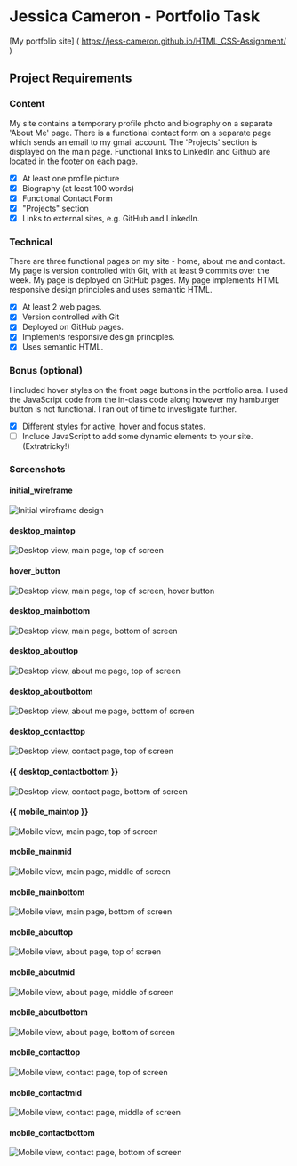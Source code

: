 # Jessica Cameron - Portfolio Task

[My portfolio site] ( https://jess-cameron.github.io/HTML_CSS-Assignment/ )

## Project Requirements

### Content
My site contains a temporary profile photo and biography on a separate 'About Me' page. There is a functional contact form on a separate page which sends an email to my gmail account. The 'Projects' section is displayed on the main page. Functional links to LinkedIn and Github are located in the footer on each page.
- [x] At least one profile picture
- [x] Biography (at least 100 words)
- [x] Functional Contact Form
- [x] "Projects" section
- [x] Links to external sites, e.g. GitHub and LinkedIn.

### Technical
There are three functional pages on my site - home, about me and contact. My page is version controlled with Git, with at least 9 commits over the week. My page is deployed on GitHub pages. My page implements HTML responsive design principles and uses semantic HTML.
- [x] At least 2 web pages.
- [x] Version controlled with Git
- [x] Deployed on GitHub pages.
- [x] Implements responsive design principles.
- [x] Uses semantic HTML.

### Bonus (optional)
I included hover styles on the front page buttons in the portfolio area. I used the JavaScript code from the in-class code along however my hamburger button is not functional. I ran out of time to investigate further.
- [x] Different styles for active, hover and focus states.
- [ ] Include JavaScript to add some dynamic elements to your site. (Extratricky!)

### Screenshots

#### initial_wireframe

![Initial wireframe design ](screenshots/initial_wireframe.png )

#### desktop_maintop

![Desktop view, main page, top of screen](screenshots/desktop_maintop.png )

#### hover_button

![Desktop view, main page, top of screen, hover button](screenshots/hover_button.png)

#### desktop_mainbottom

![Desktop view, main page, bottom of screen](screenshots/desktop_mainbottom.png)

#### desktop_abouttop

![Desktop view, about me page, top of screen](screenshots/desktop_abouttop.png)

#### desktop_aboutbottom

![Desktop view, about me page, bottom of screen](screenshots/desktop_aboutbottom.png)

#### desktop_contacttop

![Desktop view, contact page, top of screen](screenshots/desktop_contacttop.png)

#### {{ desktop_contactbottom }}

![Desktop view, contact page, bottom of screen](screenshots/desktop_contactbottom.png)

#### {{ mobile_maintop }}

![Mobile view, main page, top of screen](screenshots/mobile_maintop.png)

#### mobile_mainmid

![ Mobile view, main page, middle of screen](screenshots/mobile_mainmid.png)

#### mobile_mainbottom

![ Mobile view, main page, bottom of screen ](screenshots/mobile_mainbottom.png)

#### mobile_abouttop

![ Mobile view, about page, top of screen ](screenshots/mobile_abouttop.png)

####  mobile_aboutmid

![ Mobile view, about page, middle of screen ]( screenshots/mobile_aboutmid.png )

#### mobile_aboutbottom

![ Mobile view, about page, bottom of screen ]( screenshots/mobile_aboutbottom.png )

#### mobile_contacttop 

![ Mobile view, contact page, top of screen ]( screenshots/mobile_contacttop.png )

#### mobile_contactmid

![ Mobile view, contact page, middle of screen ]( screenshots/mobile_contactmid.png  )

#### mobile_contactbottom

![ Mobile view, contact page, bottom of screen ]( screenshots/mobile_contactbottom.png )

